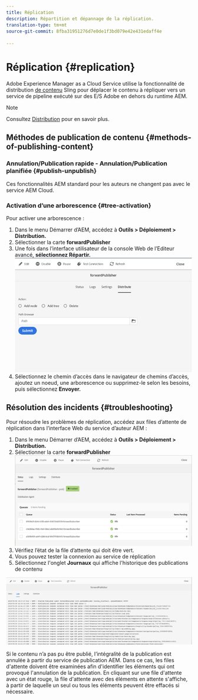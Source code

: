 ```yaml
---
title: Réplication
description: Répartition et dépannage de la réplication.
translation-type: tm+mt
source-git-commit: 8fba31951276d7e0de1f3bd079e42e431edaff4e

---
```



# Réplication {#replication}

Adobe Experience Manager as a Cloud Service utilise la fonctionnalité de distribution [de contenu](https://sling.apache.org/documentation/bundles/content-distribution.html) Sling pour déplacer le contenu à répliquer vers un service de pipeline exécuté sur des E/S Adobe en dehors du runtime AEM.

>[!NOTE]
>
> Consultez [Distribution](/help/core-concepts/architecture.md#content-distribution) pour en savoir plus.

## Méthodes de publication de contenu {#methods-of-publishing-content}

### Annulation/Publication rapide - Annulation/Publication planifiée {#publish-unpublish}

Ces fonctionnalités AEM standard pour les auteurs ne changent pas avec le service AEM Cloud.

### Activation d’une arborescence {#tree-activation}

Pour activer une arborescence :

1. Dans le menu Démarrer d’AEM, accédez à **Outils > Déploiement > Distribution.**
2. Sélectionner la carte **forwardPublisher**
3. Une fois dans l’interface utilisateur de la console Web de l’Editeur avancé, **sélectionnez Répartir.**
   ![](assets/distribute.png "RépartirRépartir")
4. Sélectionnez le chemin d’accès dans le navigateur de chemins d’accès, ajoutez un noeud, une arborescence ou supprimez-le selon les besoins, puis sélectionnez **Envoyer.**

## Résolution des incidents {#troubleshooting}

Pour résoudre les problèmes de réplication, accédez aux files d’attente de réplication dans l’interface Web du service d’auteur AEM :

1. Dans le menu Démarrer d’AEM, accédez à **Outils > Déploiement > Distribution.**
2. Sélectionner la carte **forwardPublisher**
   ![](assets/status.png "StatusStatus")
3. Vérifiez l’état de la file d’attente qui doit être vert.
4. Vous pouvez tester la connexion au service de réplication
5. Sélectionnez l&#39;onglet **Journaux** qui affiche l&#39;historique des publications de contenu

![Journaux](assets/logs.png "journaux")

Si le contenu n’a pas pu être publié, l’intégralité de la publication est annulée à partir du service de publication AEM.
Dans ce cas, les files d&#39;attente doivent être examinées afin d&#39;identifier les éléments qui ont provoqué l&#39;annulation de la publication. En cliquant sur une file d&#39;attente avec un état rouge, la file d&#39;attente avec des éléments en attente s&#39;affiche, à partir de laquelle un seul ou tous les éléments peuvent être effacés si nécessaire.
